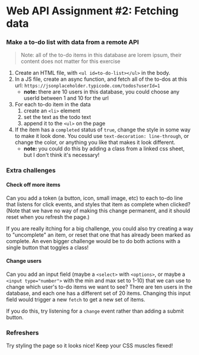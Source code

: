 # Web API Assignment #2: Fetching data

### Make a to-do list with data from a remote API

> Note: all of the to-do items in this database are lorem ipsum, their content does not matter for this exercise

1. Create an HTML file, with `<ul id=to-do-list></ul>` in the body.
1. In a JS file, create an async function, and fetch all of the to-dos at this url: `https://jsonplaceholder.typicode.com/todos?userId=1`
   - **note:** there are 10 users in this database, you could choose any userId between 1 and 10 for the url
1. For each to-do item in the data
   1. create an `<li>` element
   1. set the text as the todo text
   1. append it to the `<ul>` on the page
1. If the item has a `completed` status of `true`, change the style in some way to make it look done. You could use `text-decoration: line-through`, or change the color, or anything you like that makes it look different.
   - **note:** you could do this by adding a class from a linked css sheet, but I don't think it's necessary!

### Extra challenges

#### Check off more items

Can you add a token (a button, icon, small image, etc) to each to-do line that listens for click events, and styles that item as complete when clicked? (Note that we have no way of making this change permanent, and it should reset when you refresh the page.)

If you are really itching for a big challenge, you could also try creating a way to "uncomplete" an item, or reset that one that has already been marked as complete. An even bigger challenge would be to do both actions with a single button that toggles a class!

#### Change users

Can you add an input field (maybe a `<select>` with `<options>`, or maybe a `<input type="number">` with the min and max set to 1-10) that we can use to change which user's to-do items we want to see? There are ten users in the database, and each one has a different set of 20 items. Changing this input field would trigger a new `fetch` to get a new set of items.

If you do this, try listening for a `change` event rather than adding a submit button.

### Refreshers

Try styling the page so it looks nice! Keep your CSS muscles flexed!
